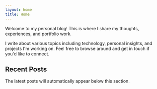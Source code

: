 ```yaml
---
layout: home
title: Home
---
```


Welcome to my personal blog! This is where I share my thoughts, experiences, and portfolio work.

I write about various topics including technology, personal insights, and projects I'm working on. Feel free to browse around and get in touch if you'd like to connect.

## Recent Posts

The latest posts will automatically appear below this section. 